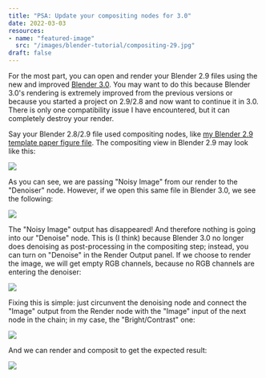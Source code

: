 ```yaml
---
title: "PSA: Update your compositing nodes for 3.0"
date: 2022-03-03
resources:
- name: "featured-image"
  src: "/images/blender-tutorial/compositing-29.jpg"
draft: false
---
```


For the most part, you can open and render your Blender 2.9 files using the new
and improved [Blender 3.0](https://www.blender.org/download/). You may want to
do this because Blender 3.0's rendering is extremely improved from the previous
versions or because you started a project on 2.9/2.8 and now want to continue it
in 3.0. There is only one compatibility issue I have encountered, but it can
completely destroy your render.

Say your Blender 2.8/2.9 file used compositing nodes, like [my Blender 2.9
template paper figure file](/images/blender-tutorial/template-old.blend). The
compositing view in Blender 2.9 may look like this:

![](/images/blender-tutorial/compositing-29.jpg)

As you can see, we are passing "Noisy Image" from our render to the "Denoiser"
node. However, if we open this same file in Blender 3.0, we see the following:

![](/images/blender-tutorial/compositing-30-bad.jpg)

The "Noisy Image" output has disappeared! And therefore nothing is going into
our "Denoise" node. This is (I think) because Blender 3.0 no longer does
denoising as post-processing in the compositing step; instead, you can turn on
"Denoise" in the Render Output panel. If we choose to render the image, we will
get empty RGB channels, because no RGB channels are entering the denoiser:

![](/images/blender-tutorial/compositing-bad-render.png)

Fixing this is simple: just circunvent the denoising node and connect the
"Image" output from the Render node with the "Image" input of the next node in
the chain; in my case, the "Bright/Contrast" one:

![](/images/blender-tutorial/compositing-30-good.jpg)

And we can render and composit to get the expected result:

![](/images/blender-tutorial/compositing-good-render.png)